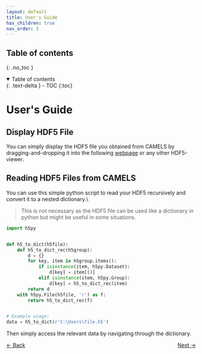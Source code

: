 ```yaml
---
layout: default
title: User's Guide
has_children: true
nav_order: 3
---
```


## Table of contents
{: .no_toc }

<details open markdown="block">
  <summary>
    Table of contents
  </summary>
  {: .text-delta }
- TOC
{:toc}
</details>

# User's Guide
## Display HDF5 File
You can simply display the HDF5 file you obtained from CAMELS by dragging-and-dropping it into the following [webpage](https://h5web.panosc.eu/h5wasm) or any other HDF5-viewer.
## Reading HDF5 Files from CAMELS
You can use this simple python script to read your HDF5 recursively and convert it to a nested dictionary.\
> This is not necessary as the HDF5 file can be used like a dictionary in python but might be useful in some situations.

```python
import h5py


def h5_to_dict(h5file):
    def h5_to_dict_rec(h5group):
        d = {}
        for key, item in h5group.items():
            if isinstance(item, h5py.Dataset):
                d[key] = item[()]
            elif isinstance(item, h5py.Group):
                d[key] = h5_to_dict_rec(item)
        return d
    with h5py.File(h5file, 'r') as f:
        return h5_to_dict_rec(f)


# Example usage:
data = h5_to_dict(r'C:\Users\file.h5')
```

Then simply access the relevant data by navigating through the dictionary.

<p style="text-align:left;">
  <span style="color: grey;">
  <a href="quick_start.html">&larr; Back</a>
  </span>
  <span style="float:right;">
    <a href="programmers_guide.html">Next &rarr;</a><br>
  </span>
</p>